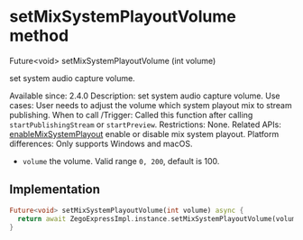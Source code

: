 


# setMixSystemPlayoutVolume method








Future&lt;void> setMixSystemPlayoutVolume
(int volume)





<p>set system audio capture volume.</p>
<p>Available since: 2.4.0
Description:  set system audio capture volume.
Use cases: User needs to adjust the volume which system playout mix to stream publishing.
When to call /Trigger: Called this function after calling <code>startPublishingStream</code> or <code>startPreview</code>.
Restrictions: None.
Related APIs: <a href="../../zego_uikit_prebuilt_live_audio_room/ZegoExpressEngineDevice/enableMixSystemPlayout.md">enableMixSystemPlayout</a> enable or disable mix system playout.
Platform differences: Only supports Windows and macOS.</p>
<ul>
<li><code>volume</code> the volume. Valid range <code>0, 200</code>, default is 100.</li>
</ul>



## Implementation

```dart
Future<void> setMixSystemPlayoutVolume(int volume) async {
  return await ZegoExpressImpl.instance.setMixSystemPlayoutVolume(volume);
}
```







